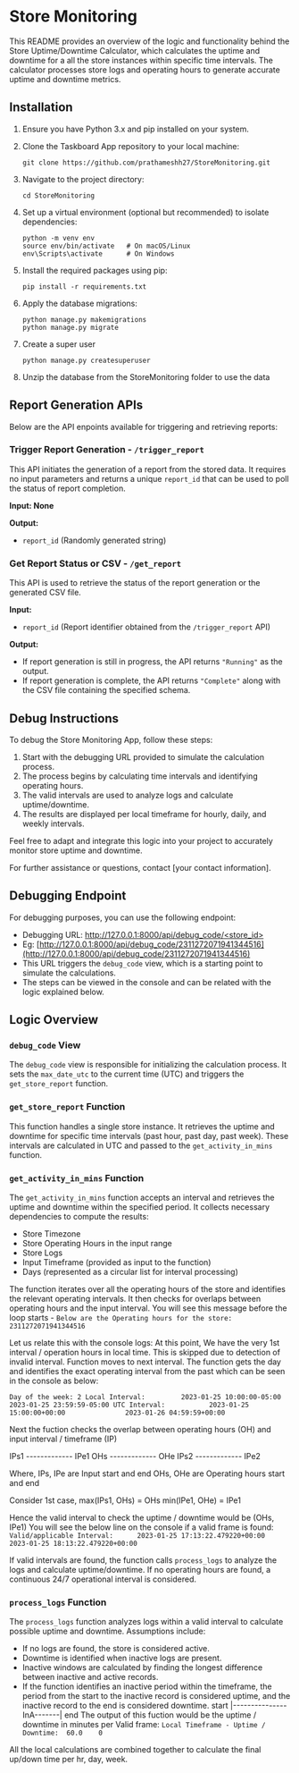 # Store Monitoring

This README provides an overview of the logic and functionality behind the Store Uptime/Downtime Calculator, which calculates the uptime and downtime for a all the store instances within specific time intervals. The calculator processes store logs and operating hours to generate accurate uptime and downtime metrics.

## Installation

1. Ensure you have Python 3.x and pip installed on your system.

2. Clone the Taskboard App repository to your local machine:
   ```shell
   git clone https://github.com/prathameshh27/StoreMonitoring.git
   ```

3. Navigate to the project directory:
   ```shell
   cd StoreMonitoring
   ```

4. Set up a virtual environment (optional but recommended) to isolate dependencies:
   ```shell
   python -m venv env
   source env/bin/activate   # On macOS/Linux
   env\Scripts\activate      # On Windows
   ```

5. Install the required packages using pip:
    ```shell
    pip install -r requirements.txt
    ```

6. Apply the database migrations:
    ```shell
    python manage.py makemigrations
    python manage.py migrate
    ```

7. Create a super user
    ```shell
    python manage.py createsuperuser
    ```

8. Unzip the database from the StoreMonitoring folder to use the data


## Report Generation APIs

Below are the API enpoints available for triggering and retrieving reports:

### Trigger Report Generation - `/trigger_report`

This API initiates the generation of a report from the stored data. It requires no input parameters and returns a unique `report_id` that can be used to poll the status of report completion.

**Input: None**

**Output:**
- `report_id` (Randomly generated string)
  
### Get Report Status or CSV - `/get_report`

This API is used to retrieve the status of the report generation or the generated CSV file.

**Input:**
- `report_id` (Report identifier obtained from the `/trigger_report` API)

**Output:**
- If report generation is still in progress, the API returns `"Running"` as the output.
- If report generation is complete, the API returns `"Complete"` along with the CSV file containing the specified schema.


## Debug Instructions

To debug the Store Monitoring App, follow these steps:

1. Start with the debugging URL provided to simulate the calculation process.
2. The process begins by calculating time intervals and identifying operating hours.
3. The valid intervals are used to analyze logs and calculate uptime/downtime.
4. The results are displayed per local timeframe for hourly, daily, and weekly intervals.

Feel free to adapt and integrate this logic into your project to accurately monitor store uptime and downtime.

For further assistance or questions, contact [your contact information].



## Debugging Endpoint

For debugging purposes, you can use the following endpoint:
- Debugging URL: [http://127.0.0.1:8000/api/debug_code/<store_id>](http://127.0.0.1:8000/api/debug_code/2311272071941344516)
- Eg: [http://127.0.0.1:8000/api/debug_code/2311272071941344516](http://127.0.0.1:8000/api/debug_code/2311272071941344516)
- This URL triggers the `debug_code` view, which is a starting point to simulate the calculations.
- The steps can be viewed in the console and can be related with the logic explained below.

## Logic Overview

### `debug_code` View

The `debug_code` view is responsible for initializing the calculation process. It sets the `max_date_utc` to the current time (UTC) and triggers the `get_store_report` function.

### `get_store_report` Function

This function handles a single store instance. It retrieves the uptime and downtime for specific time intervals (past hour, past day, past week). These intervals are calculated in UTC and passed to the `get_activity_in_mins` function.

### `get_activity_in_mins` Function

The `get_activity_in_mins` function accepts an interval and retrieves the uptime and downtime within the specified period. It collects necessary dependencies to compute the results:

- Store Timezone
- Store Operating Hours in the input range
- Store Logs
- Input Timeframe (provided as input to the function)
- Days (represented as a circular list for interval processing)

The function iterates over all the operating hours of the store and identifies the relevant operating intervals. It then checks for overlaps between operating hours and the input interval.
You will see this message before the loop starts - `Below are the Operating hours for the store:  2311272071941344516`

Let us relate this with the console logs:
At this point, We have the very 1st interval / operation hours in local time.
This is skipped due to detection of invalid interval. Function moves to next interval. 
The function gets the day and identifies the exact operating interval from the past which can be seen in the console as below:

`
Day of the week: 2
Local Interval:         2023-01-25 10:00:00-05:00               2023-01-25 23:59:59-05:00
UTC Interval:           2023-01-25 15:00:00+00:00               2023-01-26 04:59:59+00:00
`

Next the fuction checks the overlap between operating hours (OH) and input interval / timeframe (IP)

IPs1 ------------- IPe1
        OHs ------------- OHe
                 IPs2 ------------- IPe2

Where, 
IPs, IPe are Input start and end
OHs, OHe are Operating hours start and end

Consider 1st case,
max(IPs1, OHs) = OHs
min(IPe1, OHe) = IPe1

Hence the valid interval to check the uptime / downtime would be (OHs, IPe1)
You will see the below line on the console if a valid frame is found:
`Valid/applicable Interval:      2023-01-25 17:13:22.479220+00:00      2023-01-25 18:13:22.479220+00:00`


If valid intervals are found, the function calls `process_logs` to analyze the logs and calculate uptime/downtime. If no operating hours are found, a continuous 24/7 operational interval is considered.

### `process_logs` Function

The `process_logs` function analyzes logs within a valid interval to calculate possible uptime and downtime. 
Assumptions include:

- If no logs are found, the store is considered active.
- Downtime is identified when inactive logs are present.
- Inactive windows are calculated by finding the longest difference between inactive and active records.
- If the function identifies an inactive period within the timeframe, the period from the start to the inactive record is considered uptime, and the inactive record to the end is considered downtime.
        start |---------------InA-------| end
The output of this fuction would be the uptime / downtime in minutes per Valid frame:
`Local Timeframe - Uptime / Downtime:  60.0    0`

All the local calculations are combined together to calculate the final up/down time per hr, day, week.